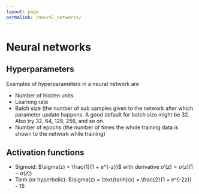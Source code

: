 ```yaml
---
layout: page
permalink: /neural_networks/
---
```

# Neural networks

## Hyperparameters 
Examples of hyperparameters in a neural network are
- Number of hidden units
- Learning rate
- Batch size (the number of sub samples given to the network after which parameter update happens. A good default for batch size might be 32. Also try 32, 64, 128, 256, and so on.
- Number of epochs (the number of times the whole training data is shown to the network while training)


## Activation functions

- Sigmoid: $\sigma(z) = \frac{1}{1 + e^{-z}}$ with derivative $\sigma'(z) = \sigma(z) ( 1 - \sigma(z))$
- Tanh (or hyperbolic): $\sigma(z) = \text{tanh}(x) = \frac{2}{1 + e^{-2z}} - 1$
